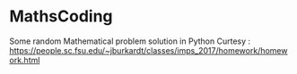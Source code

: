 # MathsCoding
Some random Mathematical problem solution in Python
Curtesy : https://people.sc.fsu.edu/~jburkardt/classes/imps_2017/homework/homework.html
